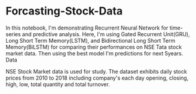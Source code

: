 # Forcasting-Stock-Data

In this notebook, I'm demonstrating Recurrent Neural Network for time-series and predictive analysis. Here, I'm using Gated Recurrent Unit(GRU), Long Short Term Memory(LSTM), and Bidirectional Long Short Term Memory(BiLSTM) for comparing their performances on NSE Tata stock market data. Then using the best model I'm predictions for next 5years.
Data

NSE Stock Market data is used for study. The dataset exhibits daily stock prices from 2010 to 2018 including company's each day opening, closing, high, low, total quantity and total turnover.

